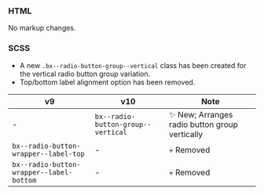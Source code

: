 ### HTML

No markup changes.

### SCSS

- A new `.bx--radio-button-group--vertical` class has been created for the vertical radio button group variation.
- Top/bottom label alignment option has been removed.

| v9                                       | v10                                | Note                                           |
| ---------------------------------------- | ---------------------------------- | ---------------------------------------------- |
| -                                        | `bx--radio-button-group--vertical` | ✨ New; Arranges radio button group vertically |
| `bx--radio-button-wrapper--label-top`    | -                                  | :skull: Removed                                |
| `bx--radio-button-wrapper--label-bottom` | -                                  | :skull: Removed                                |
